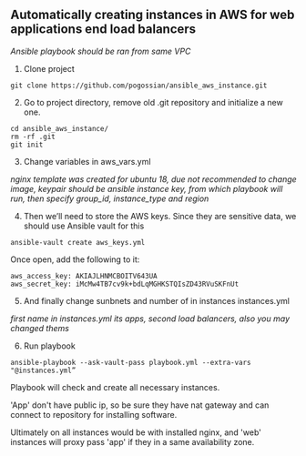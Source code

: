 ## Automatically creating instances in AWS for web applications end load balancers

*Ansible playbook should be ran from same VPC*


1) Clone project

```
git clone https://github.com/pogossian/ansible_aws_instance.git
```

2) Go to project directory, remove old .git repository and initialize a new one.

```
cd ansible_aws_instance/
rm -rf .git
git init
```

3) Change variables in aws_vars.yml

  *nginx template was created for ubuntu 18, due not recommended to change image, keypair should be ansible instance key, from which playbook will run, then specify group_id, instance_type and region*

4) Then we’ll need to store the AWS keys. Since they are sensitive data, we should use Ansible vault for this

```
ansible-vault create aws_keys.yml
```

Once open, add the following to it:

```
aws_access_key: AKIAJLHNMCBOITV643UA
aws_secret_key: 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
```

5) And finally change sunbnets and number of in instances instances.yml

  *first name in instances.yml its apps, second load balancers, also you may changed thems*


6) Run playbook

```
ansible-playbook --ask-vault-pass playbook.yml --extra-vars "@instances.yml”
```


Playbook will check and create all necessary instances.

'App' don't have public ip, so be sure they have nat gateway and can connect to repository for installing software.

Ultimately on all instances would be with installed nginx, and 'web' instances will proxy pass 'app' if they in a same availability zone.
